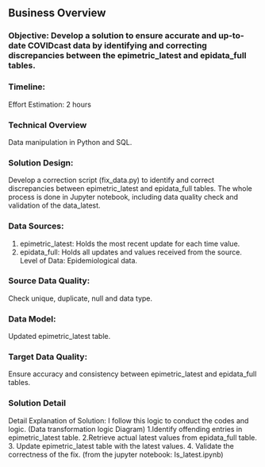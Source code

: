 ## Business Overview
### Objective: Develop a solution to ensure accurate and up-to-date COVIDcast data by identifying and correcting discrepancies between the epimetric_latest and epidata_full tables.

### Timeline:
Effort Estimation: 2 hours
### Technical Overview
Data manipulation in Python and SQL. 

### Solution Design:
Develop a correction script (fix_data.py) to identify and correct discrepancies between epimetric_latest and epidata_full tables. The whole process is done in Jupyter notebook, including data quality check and validation of the data_latest. 

### Data Sources:
1. epimetric_latest: Holds the most recent update for each time value.
2. epidata_full: Holds all updates and values received from the source.
Level of Data: Epidemiological data.
### Source Data Quality:
Check unique, duplicate, null and data type. 

### Data Model:
Updated epimetric_latest table.

### Target Data Quality:
Ensure accuracy and consistency between epimetric_latest and epidata_full tables.

### Solution Detail
Detail Explanation of Solution:
I follow this logic to conduct the codes and logic. (Data transformation logic Diagram)
1.Identify offending entries in epimetric_latest table. 
2.Retrieve actual latest values from epidata_full table.
3. Update epimetric_latest table with the latest values.
4. Validate the correctness of the fix. (from the jupyter notebook: Is_latest.ipynb)


